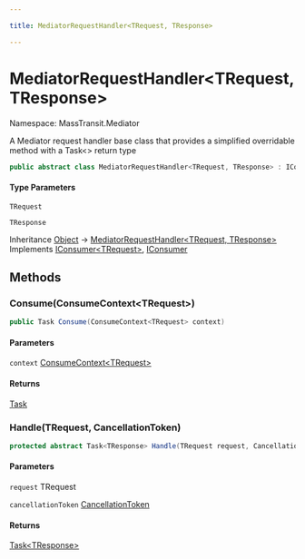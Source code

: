 ```yaml
---

title: MediatorRequestHandler<TRequest, TResponse>

---
```


# MediatorRequestHandler\<TRequest, TResponse\>

Namespace: MassTransit.Mediator

A Mediator request handler base class that provides a simplified overridable method with
 a Task&lt;&gt; return type

```csharp
public abstract class MediatorRequestHandler<TRequest, TResponse> : IConsumer<TRequest>, IConsumer
```

#### Type Parameters

`TRequest`<br/>

`TResponse`<br/>

Inheritance [Object](https://learn.microsoft.com/en-us/dotnet/api/system.object) → [MediatorRequestHandler\<TRequest, TResponse\>](../masstransit-mediator/mediatorrequesthandler-2)<br/>
Implements [IConsumer\<TRequest\>](../masstransit/iconsumer-1), [IConsumer](../masstransit/iconsumer)

## Methods

### **Consume(ConsumeContext\<TRequest\>)**

```csharp
public Task Consume(ConsumeContext<TRequest> context)
```

#### Parameters

`context` [ConsumeContext\<TRequest\>](../masstransit/consumecontext-1)<br/>

#### Returns

[Task](https://learn.microsoft.com/en-us/dotnet/api/system.threading.tasks.task)<br/>

### **Handle(TRequest, CancellationToken)**

```csharp
protected abstract Task<TResponse> Handle(TRequest request, CancellationToken cancellationToken)
```

#### Parameters

`request` TRequest<br/>

`cancellationToken` [CancellationToken](https://learn.microsoft.com/en-us/dotnet/api/system.threading.cancellationtoken)<br/>

#### Returns

[Task\<TResponse\>](https://learn.microsoft.com/en-us/dotnet/api/system.threading.tasks.task-1)<br/>
